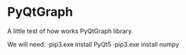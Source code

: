 # PyQtGraph
A little test of how works PyQtGraph library.

We will need:
  ·pip3.exe install PyQt5
  ·pip3.exe install numpy
